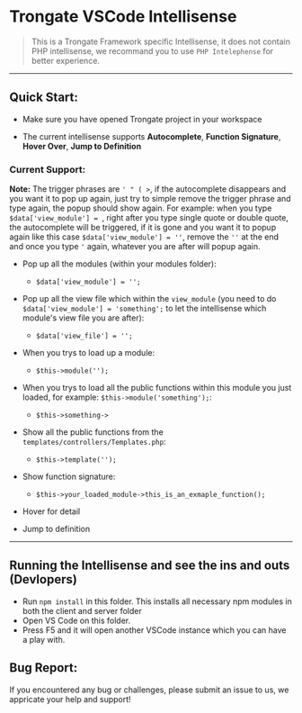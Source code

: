 # Trongate VSCode Intellisense
> This is a Trongate Framework specific Intellisense, it does not contain PHP intellisense, we recommand you to use `PHP Intelephense` for better experience.

<hr>

## Quick Start:

* Make sure you have opened Trongate project in your workspace

* The current intellisense supports **Autocomplete**, **Function Signature**, **Hover Over**, **Jump to Definition**

### Current Support:
**Note:** The trigger phrases are `' " ( >`, if the autocomplete disappears and you want it to pop up again, just try to simple remove the trigger phrase and type again, the popup should show again. For example: when you type `$data['view_module'] = `, right after you type single quote or double quote, the autocomplete will be triggered, if it is gone and you want it to popup again like this case `$data['view_module'] = ''`, remove the `''` at the end and once you type `'` again, whatever you are after will popup again.

* Pop up all the modules (within your modules folder):
  * `$data['view_module'] = '';` 
  
* Pop up all the view file which within the `view_module` (you need to do `$data['view_module'] = 'something';` to let the intellisense which module's view file you are after):
  * `$data['view_file'] = '';`

* When you trys to load up a module:
  * `$this->module('');` 
  
* When you trys to load all the public functions within this module you just loaded, for example: `$this->module('something');`:
  * `$this->something->`

* Show all the public functions from the `templates/controllers/Templates.php`:
  * `$this->template('');` 

* Show function signature:
  * `$this->your_loaded_module->this_is_an_exmaple_function();`

* Hover for detail
  
* Jump to definition


<hr>

## Running the Intellisense and see the ins and outs (Devlopers)

- Run `npm install` in this folder. This installs all necessary npm modules in both the client and server folder
- Open VS Code on this folder.
- Press F5 and it will open another VSCode instance which you can have a play with.

## Bug Report:
If you encountered any bug or challenges, please submit an issue to us, we appricate your help and support!
